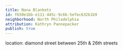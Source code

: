 ```yaml
---
title: Nana Blankets
id: f650e1bb-e111-445c-9c6b-5efec632b1b9
neighborhood: North Philadelphia
attribution: Kathryn Pannepacker
publish: true
---
```


location: diamond street between 25th & 26th streets


            










            